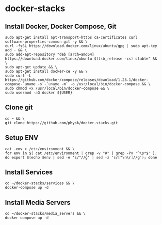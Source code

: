 # docker-stacks

## Install Docker, Docker Compose, Git
```
sudo apt-get install apt-transport-https ca-certificates curl software-properties-common git -y && \
curl -fsSL https://download.docker.com/linux/ubuntu/gpg | sudo apt-key add - && \
sudo add-apt-repository "deb [arch=amd64] https://download.docker.com/linux/ubuntu $(lsb_release -cs) stable" && \
sudo apt-get update && \
sudo apt-get install docker-ce -y && \
sudo curl -L https://github.com/docker/compose/releases/download/1.23.1/docker-compose-`uname -s`-`uname -m` -o /usr/local/bin/docker-compose && \
sudo chmod +x /usr/local/bin/docker-compose && \
sudo usermod -aG docker ${USER}
```

## Clone git
```
cd ~ && \
git clone https://github.com/physk/docker-stacks.git
```

## Setup ENV 
```
cat .env > /etc/environment && \
for env in $( cat /etc/environment | grep -v "#" | grep -Pv '^\s*$' ); do export $(echo $env | sed -e 's/"//g' | sed -z 's/["\n\r]//g'); done
```

## Install Services
```
cd ~/docker-stacks/services && \
docker-compose up -d
```
## Install Media Servers
```
cd ~/docker-stacks/media_servers && \
docker-compose up -d
```
